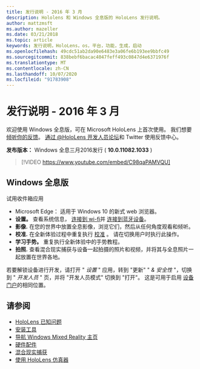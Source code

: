 ```yaml
---
title: 发行说明 - 2016 年 3 月
description: Hololens 和 Windows 全息版的 HoloLens 发行说明。
author: mattzmsft
ms.author: mazeller
ms.date: 03/21/2018
ms.topic: article
keywords: 发行说明，HoloLens，os，平台，功能，生成，启动
ms.openlocfilehash: 49cdc51ab2da90e6483e3a06fe6b193ee9bbfc49
ms.sourcegitcommit: 838bebf6bacac4047feff493c0847d4e6371976f
ms.translationtype: MT
ms.contentlocale: zh-CN
ms.lasthandoff: 10/07/2020
ms.locfileid: "91783908"
---
```

# <a name="release-notes---march-2016"></a>发行说明 - 2016 年 3 月

欢迎使用 Windows 全息版，可在 Microsoft HoloLens 上首次使用。 我们想要 [倾听你的反馈](https://docs.microsoft.com/windows/mixed-reality/give-us-feedback)。 [通过 @HoloLens ](https://twitter.com/hololens)[开发人员论坛](https://forums.hololens.com)和 Twitter 使用反馈中心。

**发布版本：** Windows 全息三月2016发行 ( **10.0.11082.1033** ) 

>[!VIDEO https://www.youtube.com/embed/C98qaPAMVQU]

## <a name="whats-in-windows-holographic"></a>Windows 全息版

试用收件箱应用
* Microsoft Edge： 适用于 Windows 10 的新式 web 浏览器。
* **设置。** 查看系统信息， [连接到 wi-fi](https://docs.microsoft.com/windows/mixed-reality/connecting-to-wi-fi-on-hololens)并 [连接到蓝牙设备](https://docs.microsoft.com/windows/mixed-reality/discover/hardware-accessories)。
* **影像.** 在您的世界中放置全息影像，浏览它们，然后从任何角度观看和倾听。
* **校准.** 在全新体验过程中重复执行 [校准](https://docs.microsoft.com/windows/mixed-reality/calibration) 。 请在切换用户时执行此操作。
* **学习手势。** 重复执行全新体验中的手势教程。
* **拍照.** 查看混合现实捕获与设备一起拍摄的照片和视频，并将其与全息照片一起放置在世界各地。

若要解锁设备进行开发，请打开 " *设置* " 应用，转到 "更新" " *& 安全性* "，切换到 " *开发人员* " 页，并将 "开发人员模式" 切换到 "打开"。 这是可用于启用 [设备门户](https://docs.microsoft.com/windows/mixed-reality/develop/platform-capabilities-and-apis/using-the-windows-device-portal)的相同位置。

## <a name="see-also"></a>请参阅
* [HoloLens 已知问题](https://docs.microsoft.com/windows/mixed-reality/hololens-known-issues)
* [安装工具](https://docs.microsoft.com/windows/mixed-reality/develop/install-the-tools)
* [导航 Windows Mixed Reality 主页](https://docs.microsoft.com/windows/mixed-reality/discover/navigating-the-windows-mixed-reality-home)
* [硬件配件](https://docs.microsoft.com/windows/mixed-reality/discover/hardware-accessories)
* [混合现实捕获](https://docs.microsoft.com/windows/mixed-reality/mixed-reality-capture)
* [使用 HoloLens 仿真器](https://docs.microsoft.com/windows/mixed-reality/develop/platform-capabilities-and-apis/using-the-hololens-emulator)
